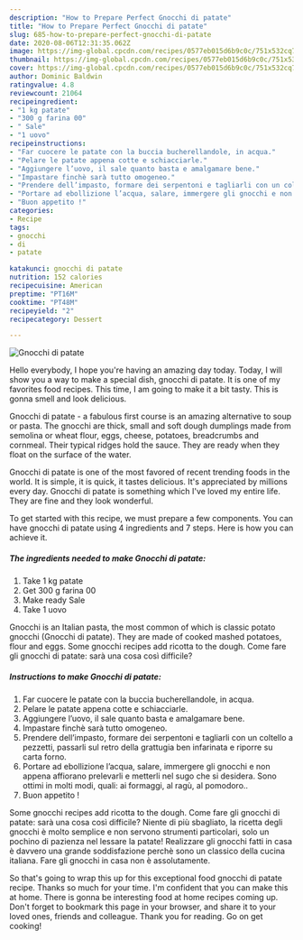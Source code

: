 ```yaml
---
description: "How to Prepare Perfect Gnocchi di patate"
title: "How to Prepare Perfect Gnocchi di patate"
slug: 685-how-to-prepare-perfect-gnocchi-di-patate
date: 2020-08-06T12:31:35.062Z
image: https://img-global.cpcdn.com/recipes/0577eb015d6b9c0c/751x532cq70/gnocchi-di-patate-recipe-main-photo.jpg
thumbnail: https://img-global.cpcdn.com/recipes/0577eb015d6b9c0c/751x532cq70/gnocchi-di-patate-recipe-main-photo.jpg
cover: https://img-global.cpcdn.com/recipes/0577eb015d6b9c0c/751x532cq70/gnocchi-di-patate-recipe-main-photo.jpg
author: Dominic Baldwin
ratingvalue: 4.8
reviewcount: 21064
recipeingredient:
- "1 kg patate"
- "300 g farina 00"
- " Sale"
- "1 uovo"
recipeinstructions:
- "Far cuocere le patate con la buccia bucherellandole, in acqua."
- "Pelare le patate appena cotte e schiacciarle."
- "Aggiungere l’uovo, il sale quanto basta e amalgamare bene."
- "Impastare finchè sarà tutto omogeneo."
- "Prendere dell’impasto, formare dei serpentoni e tagliarli con un coltello a pezzetti, passarli sul retro della grattugia ben infarinata e riporre su carta forno."
- "Portare ad ebollizione l’acqua, salare, immergere gli gnocchi e non appena affiorano prelevarli e metterli nel sugo che si desidera. Sono ottimi in molti modi, quali: ai formaggi, al ragù, al pomodoro.."
- "Buon appetito !"
categories:
- Recipe
tags:
- gnocchi
- di
- patate

katakunci: gnocchi di patate 
nutrition: 152 calories
recipecuisine: American
preptime: "PT16M"
cooktime: "PT48M"
recipeyield: "2"
recipecategory: Dessert

---
```



![Gnocchi di patate](https://img-global.cpcdn.com/recipes/0577eb015d6b9c0c/751x532cq70/gnocchi-di-patate-recipe-main-photo.jpg)

Hello everybody, I hope you're having an amazing day today. Today, I will show you a way to make a special dish, gnocchi di patate. It is one of my favorites food recipes. This time, I am going to make it a bit tasty. This is gonna smell and look delicious.

Gnocchi di patate - a fabulous first course is an amazing alternative to soup or pasta. The gnocchi are thick, small and soft dough dumplings made from semolina or wheat flour, eggs, cheese, potatoes, breadcrumbs and cornmeal. Their typical ridges hold the sauce. They are ready when they float on the surface of the water.

Gnocchi di patate is one of the most favored of recent trending foods in the world. It is simple, it is quick, it tastes delicious. It's appreciated by millions every day. Gnocchi di patate is something which I've loved my entire life. They are fine and they look wonderful.


To get started with this recipe, we must prepare a few components. You can have gnocchi di patate using 4 ingredients and 7 steps. Here is how you can achieve it.

<!--inarticleads1-->

##### The ingredients needed to make Gnocchi di patate:

1. Take 1 kg patate
1. Get 300 g farina 00
1. Make ready  Sale
1. Take 1 uovo


Gnocchi is an Italian pasta, the most common of which is classic potato gnocchi (Gnocchi di patate). They are made of cooked mashed potatoes, flour and eggs. Some gnocchi recipes add ricotta to the dough. Come fare gli gnocchi di patate: sarà una cosa così difficile? 

<!--inarticleads2-->

##### Instructions to make Gnocchi di patate:

1. Far cuocere le patate con la buccia bucherellandole, in acqua.
1. Pelare le patate appena cotte e schiacciarle.
1. Aggiungere l’uovo, il sale quanto basta e amalgamare bene.
1. Impastare finchè sarà tutto omogeneo.
1. Prendere dell’impasto, formare dei serpentoni e tagliarli con un coltello a pezzetti, passarli sul retro della grattugia ben infarinata e riporre su carta forno.
1. Portare ad ebollizione l’acqua, salare, immergere gli gnocchi e non appena affiorano prelevarli e metterli nel sugo che si desidera. Sono ottimi in molti modi, quali: ai formaggi, al ragù, al pomodoro..
1. Buon appetito !


Some gnocchi recipes add ricotta to the dough. Come fare gli gnocchi di patate: sarà una cosa così difficile? Niente di più sbagliato, la ricetta degli gnocchi è molto semplice e non servono strumenti particolari, solo un pochino di pazienza nel lessare la patate! Realizzare gli gnocchi fatti in casa è davvero una grande soddisfazione perchè sono un classico della cucina italiana. Fare gli gnocchi in casa non è assolutamente. 

So that's going to wrap this up for this exceptional food gnocchi di patate recipe. Thanks so much for your time. I'm confident that you can make this at home. There is gonna be interesting food at home recipes coming up. Don't forget to bookmark this page in your browser, and share it to your loved ones, friends and colleague. Thank you for reading. Go on get cooking!
